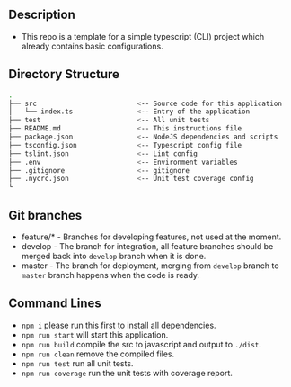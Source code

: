 ## Description

- This repo is a template for a simple typescript (CLI) project which already contains basic configurations.

## Directory Structure

```bash
.
├── src                         <-- Source code for this application
│   └── index.ts                <-- Entry of the application
├── test                        <-- All unit tests
├── README.md                   <-- This instructions file
├── package.json                <-- NodeJS dependencies and scripts
├── tsconfig.json               <-- Typescript config file
├── tslint.json                 <-- Lint config
├── .env                        <-- Environment variables
├── .gitignore                  <-- gitignore
├── .nycrc.json                 <-- Unit test coverage config
└
```

## Git branches

- feature/* - Branches for developing features, not used at the moment.
- develop - The branch for integration, all feature branches should be merged back into `develop` branch when it is done.
- master - The branch for deployment, merging from `develop` branch to `master` branch happens when the code is ready.

## Command Lines

- `npm i` please run this first to install all dependencies.
- `npm run start` will start this application.
- `npm run build` compile the src to javascript and output to `./dist`.
- `npm run clean` remove the compiled files.
- `npm run test` run all unit tests.
- `npm run coverage` run the unit tests with coverage report.

